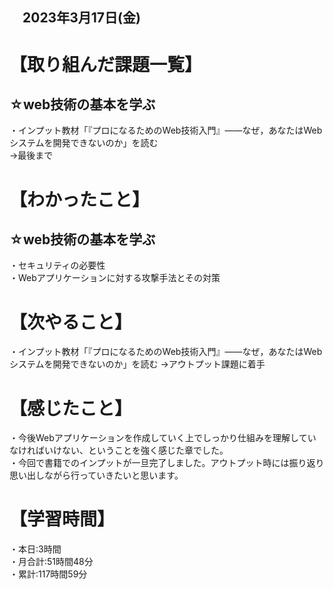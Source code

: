 ## 　2023年3月17日(金)
# 【取り組んだ課題一覧】
## ☆web技術の基本を学ぶ  
・インプット教材「『プロになるためのWeb技術入門』――なぜ，あなたはWebシステムを開発できないのか」を読む  
→最後まで
# 【わかったこと】
## ☆web技術の基本を学ぶ  
・セキュリティの必要性<br>
・Webアプリケーションに対する攻撃手法とその対策  
# 【次やること】
・インプット教材「『プロになるためのWeb技術入門』――なぜ，あなたはWebシステムを開発できないのか」を読む
→アウトプット課題に着手
# 【感じたこと】
・今後Webアプリケーションを作成していく上でしっかり仕組みを理解していなければいけない、ということを強く感じた章でした。  
・今回で書籍でのインプットが一旦完了しました。アウトプット時には振り返り思い出しながら行っていきたいと思います。
# 【学習時間】
・本日:3時間<br>
・月合計:51時間48分<br>
・累計:117時間59分
